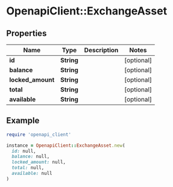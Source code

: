 # OpenapiClient::ExchangeAsset

## Properties

| Name | Type | Description | Notes |
| ---- | ---- | ----------- | ----- |
| **id** | **String** |  | [optional] |
| **balance** | **String** |  | [optional] |
| **locked_amount** | **String** |  | [optional] |
| **total** | **String** |  | [optional] |
| **available** | **String** |  | [optional] |

## Example

```ruby
require 'openapi_client'

instance = OpenapiClient::ExchangeAsset.new(
  id: null,
  balance: null,
  locked_amount: null,
  total: null,
  available: null
)
```

